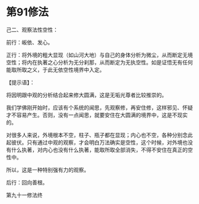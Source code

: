 # 第91修法

己二、观察法性空性：

前行：皈依、发心。

正行：将外境的粗大显现（如山河大地）与自己的身体分析为微尘，从而断定无境空性；将内在执著之心分析为无分刹那，从而断定为无执空性。如是证悟无有任何能取所取之义，于此无依空性境界中入定。

【提示语】：

将因明跟中观的分析结合起来修大圆满，这是无垢光尊者比较推崇的。

我们学佛刚开始时，应该有个系统的闻思，先观察修，再安住修，这样邪见、怀疑才不容易产生。否则，没有一点闻思，就要安住在大圆满的境界中，这是不现实的。

对很多人来说，外境根本不空，柱子、瓶子都在显现；内心也不空，各种分别念此起彼伏。只有通过中观的观察，才会明白万法确实是空性，这个时候，对外境也没有什么执著，对内心也没有什么执著，能取所取全部消失，不得不安住在真正的空性中。

所以，这是一种特别强有力的观察。

后行：回向善根。

第九十一修法终

